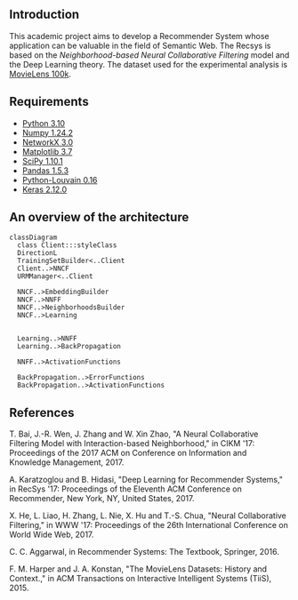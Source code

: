 ## Introduction
This academic project aims to develop a Recommender System whose application can be valuable in the field of Semantic Web. 
The Recsys is based on the _Neighborhood-based Neural Collaborative Filtering_ model and 
the Deep Learning theory. 
The dataset used for the experimental analysis is [MovieLens 100k](https://grouplens.org/datasets/movielens/100k/).

## Requirements

- [Python 3.10](https://www.python.org/downloads/release/python-3100/)
- [Numpy 1.24.2](https://pypi.org/project/numpy/)
- [NetworkX 3.0](https://networkx.org)
- [Matplotlib 3.7](https://matplotlib.org/stable/index.html)
- [SciPy 1.10.1](https://scipy.org)
- [Pandas 1.5.3](https://pandas.pydata.org/docs/user_guide/index.html)
- [Python-Louvain 0.16](https://python-louvain.readthedocs.io/en/latest/api.html#indices-and-tables)
- [Keras 2.12.0](https://keras.io/api/)

## An overview of the architecture
```mermaid
classDiagram
  class Client:::styleClass
  DirectionL
  TrainingSetBuilder<..Client
  Client..>NNCF
  URMManager<..Client	
  
  NNCF..>EmbeddingBuilder
  NNCF..>NNFF
  NNCF..>NeighborhoodsBuilder  
  NNCF..>Learning
  
  
  Learning..>NNFF
  Learning..>BackPropagation
  
  NNFF..>ActivationFunctions
  
  BackPropagation..>ErrorFunctions
  BackPropagation..>ActivationFunctions

```

## References
T. Bai, J.-R. Wen, J. Zhang and W. Xin Zhao, "A Neural Collaborative Filtering Model with Interaction-based Neighborhood," in CIKM '17: Proceedings of the 2017 ACM on Conference on Information and Knowledge Management, 2017.

A. Karatzoglou and B. Hidasi, "Deep Learning for Recommender Systems," in RecSys '17: Proceedings of the Eleventh ACM Conference on Recommender, New York, NY, United States, 2017. 

X. He, L. Liao, H. Zhang, L. Nie, X. Hu and T.-S. Chua, "Neural Collaborative Filtering," in WWW '17: Proceedings of the 26th International Conference on World Wide Web, 2017. 

C. C. Aggarwal, in Recommender Systems: The Textbook, Springer, 2016.

F. M. Harper and J. A. Konstan, "The MovieLens Datasets: History and Context.," in ACM Transactions on Interactive Intelligent Systems (TiiS), 2015. 
